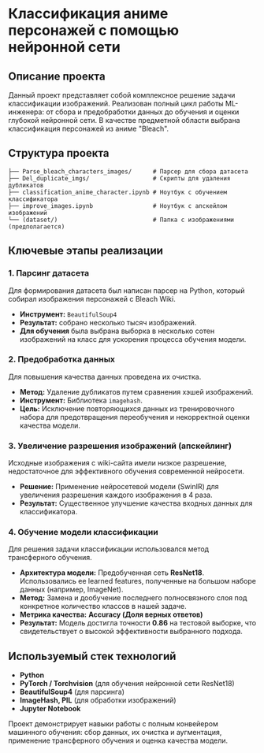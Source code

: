 # Классификация аниме персонажей с помощью нейронной сети

## Описание проекта

Данный проект представляет собой комплексное решение задачи классификации изображений. Реализован полный цикл работы ML-инженера: от сбора и предобработки данных до обучения и оценки глубокой нейронной сети. В качестве предметной области выбрана классификация персонажей из аниме "Bleach".

## Структура проекта

```
├── Parse_bleach_characters_images/      # Парсер для сбора датасета
├── Del_duplicate_imgs/                  # Скрипты для удаления дубликатов
├── classification_anime_character.ipynb # Ноутбук с обучением классификатора
├── improve_images.ipynb                 # Ноутбук с апскейлом изображений
└── (dataset/)                           # Папка с изображениями (предполагается)
```

## Ключевые этапы реализации

### 1. Парсинг датасета
Для формирования датасета был написан парсер на Python, который собирал изображения персонажей с Bleach Wiki.
*   **Инструмент:** `BeautifulSoup4`
*   **Результат:** собрано несколько тысяч изображений.
*   **Для обучения** была выбрана выборка в несколько сотен изображений на класс для ускорения процесса обучения модели.

### 2. Предобработка данных
Для повышения качества данных проведена их очистка.
*   **Метод:** Удаление дубликатов путем сравнения хэшей изображений.
*   **Инструмент:** Библиотека `imagehash`.
*   **Цель:** Исключение повторяющихся данных из тренировочного набора для предотвращения переобучения и некорректной оценки качества модели.

### 3. Увеличение разрешения изображений (апскейлинг)
Исходные изображения с wiki-сайта имели низкое разрешение, недостаточное для эффективного обучения современной нейросети.
*   **Решение:** Применение нейросетевой модели (SwinIR) для увеличения разрешения каждого изображения в 4 раза.
*   **Результат:** Существенное улучшение качества входных данных для классификатора.

### 4. Обучение модели классификации
Для решения задачи классификации использовался метод трансферного обучения.
*   **Архитектура модели:** Предобученная сеть **ResNet18**. Использовались ее learned features, полученные на большом наборе данных (например, ImageNet).
*   **Метод:** Замена и дообучение последнего полносвязного слоя под конкретное количество классов в нашей задаче.
*   **Метрика качества:** **Accuracy (Доля верных ответов)**
*   **Результат:** Модель достигла точности **0.86** на тестовой выборке, что свидетельствует о высокой эффективности выбранного подхода.

## Используемый стек технологий

*   **Python**
*   **PyTorch / Torchvision** (для обучения нейронной сети ResNet18)
*   **BeautifulSoup4** (для парсинга)
*   **ImageHash, PIL** (для обработки изображений)
*   **Jupyter Notebook**

Проект демонстрирует навыки работы с полным конвейером машинного обучения: сбор данных, их очистка и аугментация, применение трансферного обучения и оценка качества модели.